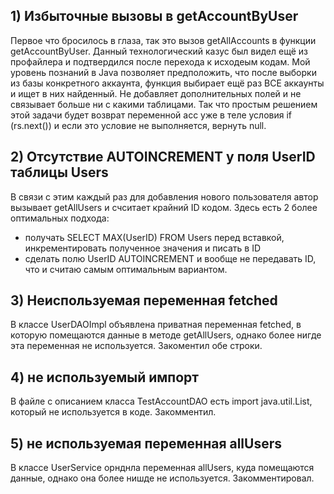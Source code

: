 ## 1) Избыточные вызовы в getAccountByUser

Первое что бросилось в глаза, так это вызов getAllAccounts в функции getAccountByUser. Данный технологический казус был видел ещё из профайлера и подтвердился после перехода к исходеым кодам. Мой уровень познаний в Java позволяет предположить, что после выборки из базы конкретного аккаунта, функция выбирает ещё раз ВСЕ аккаунты и ищет в них найденный. Не добавляет дополнительных полей и не связывает больше ни с какими таблицами. Так что простым решением этой задачи будет возврат переменной acc уже в теле условия 
 if (rs.next()) и если это условие не выполняется, вернуть null.
 
 ## 2) Отсутствие AUTOINCREMENT у поля UserID таблицы Users
 
 В связи с этим каждый раз для добавления нового пользователя автор вызывает getAllUsers и счситает крайний ID кодом. 
 Здесь есть 2 более оптимальных подхода:  
 - получать SELECT MAX(UserID) FROM Users перед вставкой, инкрементировать полученное значения и писать в ID
 - сделать полю UserID AUTOINCREMENT и вообще не передавать ID, что и считаю самым оптимальным вариантом.
 
## 3) Неиспользуемая переменная fetched

В классе UserDAOImpl объявлена приватная переменная fetched, в которую помещаются данные в методе getAllUsers,
однако более нигде эта переменная не используется. Закоментил обе строки.

## 4) не используемый импорт
В файле с описанием класса TestAccountDAO есть import java.util.List, который не используется в коде. Закомментил. 

## 5) не используемая переменная allUsers

В классе UserService орнднла переменная allUsers, куда помещаются данные, однако она более нишде не используется. Закомментировал.   
